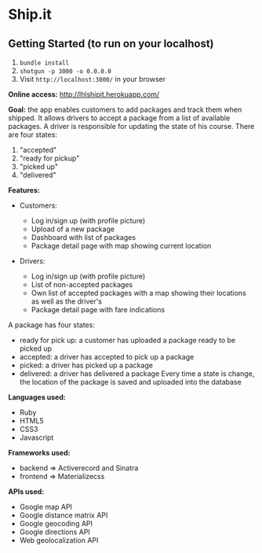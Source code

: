 # Ship.it

## Getting Started (to run on your localhost)

1. `bundle install`
2. `shotgun -p 3000 -o 0.0.0.0`
3. Visit `http://localhost:3000/` in your browser

**Online access:** http://lhlshipit.herokuapp.com/

**Goal:**
the app enables customers to add packages and track them when shipped. It allows drivers to accept a package from a list of available packages. A driver is responsible for updating the state of his course. There are four states: 

1. "accepted"
2. "ready for pickup"
3. "picked up"
4. "delivered"

**Features:**
- Customers:
  - Log in/sign up (with profile picture)
  - Upload of a new package
  - Dashboard with list of packages
  - Package detail page with map showing current location

- Drivers:
  - Log in/sign up (with profile picture)
  - List of non-accepted packages
  - Own list of accepted packages with a map showing their locations as well as the driver's
  - Package detail page with fare indications

A package has four states:
- ready for pick up: a customer has uploaded a package ready to be picked up
- accepted: a driver has accepted to pick up a package
- picked: a driver has picked up a package
- delivered: a driver has delivered a package
Every time a state is change, the location of the package is saved and uploaded into the database

**Languages used:**
- Ruby
- HTML5
- CSS3
- Javascript

**Frameworks used:**
- backend => Activerecord and Sinatra
- frontend => Materializecss

**APIs used:**
- Google map API
- Google distance matrix API
- Google geocoding API
- Google directions API
- Web geolocalization API

